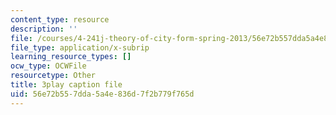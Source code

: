 ```yaml
---
content_type: resource
description: ''
file: /courses/4-241j-theory-of-city-form-spring-2013/56e72b557dda5a4e836d7f2b779f765d_SEu8X7AfllU.vtt
file_type: application/x-subrip
learning_resource_types: []
ocw_type: OCWFile
resourcetype: Other
title: 3play caption file
uid: 56e72b55-7dda-5a4e-836d-7f2b779f765d
---
```

